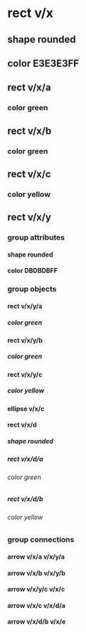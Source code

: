 # rect v/x
## shape rounded
## color E3E3E3FF
## rect v/x/a
### color green
## rect v/x/b
### color green
## rect v/x/c
### color yellow
## rect v/x/y
### group attributes
#### shape rounded
#### color DBDBDBFF
### group objects
#### rect v/x/y/a
##### color green
#### rect v/x/y/b
##### color green
#### rect v/x/y/c
##### color yellow
#### ellipse v/x/c
#### rect v/x/d
##### shape rounded
##### rect v/x/d/a
###### color green
##### rect v/x/d/b
###### color yellow
### group connections
#### arrow v/x/a v/x/y/a
#### arrow v/x/b v/x/y/b
#### arrow v/x/y/c v/x/c
#### arrow v/x/c v/x/d/a
#### arrow v/x/d/b v/x/e
